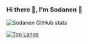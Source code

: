 ### Hi there 👋, I'm Sodanen 👋


![Sodanen GitHub stats](https://github-readme-stats.vercel.app/api?username=VRSoda&theme=dark&show_icons=true)  

[![Top Langs](https://github-readme-stats.vercel.app/api/top-langs/?username=VRSoda&layout=compact)](https://github.com/anuraghazra/github-readme-stats)
